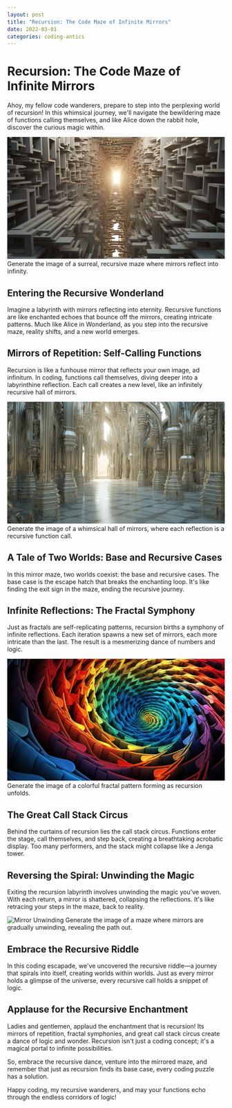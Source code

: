 ```yaml
---
layout: post
title: "Recursion: The Code Maze of Infinite Mirrors"
date: 2022-03-01
categories: coding-antics
---
```


# Recursion: The Code Maze of Infinite Mirrors

Ahoy, my fellow code wanderers, prepare to step into the perplexing world of recursion! In this whimsical journey, we'll navigate the bewildering maze of functions calling themselves, and like Alice down the rabbit hole, discover the curious magic within.

![Recursion Wonderland](/assets/images/recursion_wonderland.png)
Generate the image of a surreal, recursive maze where mirrors reflect into infinity.

## Entering the Recursive Wonderland

Imagine a labyrinth with mirrors reflecting into eternity. Recursive functions are like enchanted echoes that bounce off the mirrors, creating intricate patterns. Much like Alice in Wonderland, as you step into the recursive maze, reality shifts, and a new world emerges.

## Mirrors of Repetition: Self-Calling Functions

Recursion is like a funhouse mirror that reflects your own image, ad infinitum. In coding, functions call themselves, diving deeper into a labyrinthine reflection. Each call creates a new level, like an infinitely recursive hall of mirrors.

![Mirror Maze](/assets/images/mirror_maze.png)
Generate the image of a whimsical hall of mirrors, where each reflection is a recursive function call.

## A Tale of Two Worlds: Base and Recursive Cases

In this mirror maze, two worlds coexist: the base and recursive cases. The base case is the escape hatch that breaks the enchanting loop. It's like finding the exit sign in the maze, ending the recursive journey.

## Infinite Reflections: The Fractal Symphony

Just as fractals are self-replicating patterns, recursion births a symphony of infinite reflections. Each iteration spawns a new set of mirrors, each more intricate than the last. The result is a mesmerizing dance of numbers and logic.

![Fractal Symphony](/assets/images/fractal_symphony.png)
Generate the image of a colorful fractal pattern forming as recursion unfolds.

## The Great Call Stack Circus

Behind the curtains of recursion lies the call stack circus. Functions enter the stage, call themselves, and step back, creating a breathtaking acrobatic display. Too many performers, and the stack might collapse like a Jenga tower.

## Reversing the Spiral: Unwinding the Magic

Exiting the recursion labyrinth involves unwinding the magic you've woven. With each return, a mirror is shattered, collapsing the reflections. It's like retracing your steps in the maze, back to reality.

![Mirror Unwinding](/assets/images/mirror_unwinding.png)
Generate the image of a maze where mirrors are gradually unwinding, revealing the path out.

## Embrace the Recursive Riddle

In this coding escapade, we've uncovered the recursive riddle—a journey that spirals into itself, creating worlds within worlds. Just as every mirror holds a glimpse of the universe, every recursive call holds a snippet of logic.

## Applause for the Recursive Enchantment

Ladies and gentlemen, applaud the enchantment that is recursion! Its mirrors of repetition, fractal symphonies, and great call stack circus create a dance of logic and wonder. Recursion isn't just a coding concept; it's a magical portal to infinite possibilities.

So, embrace the recursive dance, venture into the mirrored maze, and remember that just as recursion finds its base case, every coding puzzle has a solution.

Happy coding, my recursive wanderers, and may your functions echo through the endless corridors of logic!
